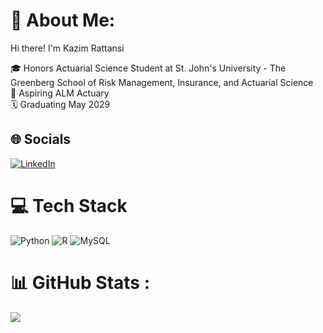 # 📁 About Me:
Hi there! I'm Kazim Rattansi

🎓 Honors Actuarial Science Student at St. John's University - The Greenberg School of Risk Management, Insurance, and Actuarial Science<br>
🧮 Aspiring ALM Actuary <br>
🗓️ Graduating May 2029 <br>

## 🌐 Socials
[![LinkedIn](https://img.shields.io/badge/LinkedIn-%230077B5.svg?logo=linkedin&logoColor=white)](https://linkedin.com/in/kazimrattansi) 

# 💻 Tech Stack
![Python](https://img.shields.io/badge/python-3670A0?style=for-the-badge&logo=python&logoColor=ffdd54) ![R](https://img.shields.io/badge/r-%23276DC3.svg?style=for-the-badge&logo=r&logoColor=white) ![MySQL](https://img.shields.io/badge/mysql-%2300f.svg?style=for-the-badge&logo=mysql&logoColor=white)

# 📊 GitHub Stats :
![](https://github-readme-stats.vercel.app/api/top-langs/?username=krattansi&theme=react&hide_border=false&include_all_commits=false&count_private=false&layout=compact)
